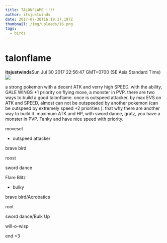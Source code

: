```yaml
---
title: TALONFLAME !!!!
author: itsjustwinds
date: 2017-07-30T16:19:17.197Z
thumbnail: /img/uploads/16.png
tags:
  - birds
---
```

# talonflame

**itsjustwinds**Sun Jul 30 2017 22:56:47 GMT\+0700 (SE Asia Standard Time)![](blob:http://cowboycoder.tech/b381d636-bdf5-4209-937a-8443296f8e46)

a strong pokemon with a decent ATK and verry high SPEED. with the ability, GALE WINGS \+1 priority on flying move, a monster in PVP. there are two ways to build a good talonflame. once is outspeed attacker, by max EVS on ATK and SPEED, almost can not be outspeeded by another pokemon (can be outspeed by extremely speed \+2 priorities ). that why there are another way to build it. maximum ATK and HP, with sword dance, gratz, you have a monster in PVP. Tanky and have nice speed with priority.

moveset

* outspeed attacker

brave bird

roost

sword dance

Flare Blitz

* bulky

brave bird/Acrobatics

root

sword dance/Bulk Up

will-o-wisp

end <3

